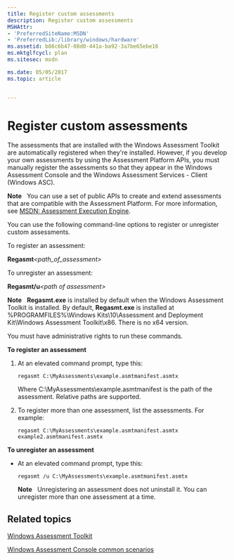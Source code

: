 ```yaml
---
title: Register custom assessments
description: Register custom assessments
MSHAttr:
- 'PreferredSiteName:MSDN'
- 'PreferredLib:/library/windows/hardware'
ms.assetid: b86c6b47-08d0-441a-ba92-3a7be65ebe16
ms.mktglfcycl: plan
ms.sitesec: msdn

ms.date: 05/05/2017
ms.topic: article


---
```


# Register custom assessments


The assessments that are installed with the Windows Assessment Toolkit are automatically registered when they're installed. However, if you develop your own assessments by using the Assessment Platform APIs, you must manually register the assessments so that they appear in the Windows Assessment Console and the Windows Assessment Services - Client (Windows ASC).

**Note**  
You can use a set of public APIs to create and extend assessments that are compatible with the Assessment Platform. For more information, see [MSDN: Assessment Execution Engine](http://go.microsoft.com/fwlink/?LinkId=236367).

 

You can use the following command-line options to register or unregister custom assessments.

To register an assessment:

**Regasmt**<em>&lt;path\_of\_assessment&gt;</em>

To unregister an assessment:

**Regasmt/u**<em>&lt;path of assessment&gt;</em>

**Note**  
**Regasmt.exe** is installed by default when the Windows Assessment Toolkit is installed. By default, **Regasmt.exe** is installed at %PROGRAMFILES%\\Windows Kits\\10\\Assessment and Deployment Kit\\Windows Assessment Toolkit\\x86. There is no x64 version.

You must have administrative rights to run these commands.

 

**To register an assessment**

1.  At an elevated command prompt, type this:

    ```
    regasmt C:\MyAssessments\example.asmtmanifest.asmtx
    ```

    Where C:\\MyAssessments\\example.asmtmanifest is the path of the assessment. Relative paths are supported.

2.  To register more than one assessment, list the assessments. For example:

    ```
    regasmt C:\MyAssessments\example.asmtmanifest.asmtx example2.asmtmanifest.asmtx
    ```

**To unregister an assessment**

-   At an elevated command prompt, type this:

    ```
    regasmt /u C:\MyAssessments\example.asmtmanifest.asmtx
    ```

    **Note**  
    Unregistering an assessment does not uninstall it. You can unregister more than one assessment at a time.

     

## Related topics


[Windows Assessment Toolkit](windows-assessment-toolkit-technical-reference.md)

[Windows Assessment Console common scenarios](windows-assessment-console-common-scenarios.md)

 

 







